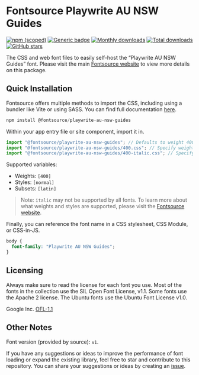 # Fontsource Playwrite AU NSW Guides

[![npm (scoped)](https://img.shields.io/npm/v/@fontsource/playwrite-au-nsw-guides?color=brightgreen)](https://www.npmjs.com/package/@fontsource/playwrite-au-nsw-guides) [![Generic badge](https://img.shields.io/badge/fontsource-passing-brightgreen)](https://github.com/fontsource/fontsource) [![Monthly downloads](https://badgen.net/npm/dm/@fontsource/playwrite-au-nsw-guides)](https://github.com/fontsource/fontsource) [![Total downloads](https://badgen.net/npm/dt/@fontsource/playwrite-au-nsw-guides)](https://github.com/fontsource/fontsource) [![GitHub stars](https://img.shields.io/github/stars/fontsource/fontsource.svg?style=social&label=Star)](https://github.com/fontsource/fontsource/stargazers)

The CSS and web font files to easily self-host the “Playwrite AU NSW Guides” font. Please visit the main [Fontsource website](https://fontsource.org/fonts/playwrite-au-nsw-guides) to view more details on this package.

## Quick Installation

Fontsource offers multiple methods to import the CSS, including using a bundler like Vite or using SASS. You can find full documentation [here](https://fontsource.org/docs/getting-started/introduction).

```javascript
npm install @fontsource/playwrite-au-nsw-guides
```

Within your app entry file or site component, import it in.

```javascript
import "@fontsource/playwrite-au-nsw-guides"; // Defaults to weight 400
import "@fontsource/playwrite-au-nsw-guides/400.css"; // Specify weight
import "@fontsource/playwrite-au-nsw-guides/400-italic.css"; // Specify weight and style
```

Supported variables:
- Weights: `[400]`
- Styles: `[normal]`
- Subsets: `[latin]`

> Note: `italic` may not be supported by all fonts. To learn more about what weights and styles are supported, please visit the [Fontsource website](https://fontsource.org/fonts/playwrite-au-nsw-guides).

Finally, you can reference the font name in a CSS stylesheet, CSS Module, or CSS-in-JS.

```css
body {
  font-family: "Playwrite AU NSW Guides";
}
```

## Licensing
Always make sure to read the license for each font you use. Most of the fonts in the collection use the SIL Open Font License, v1.1. Some fonts use the Apache 2 license. The Ubuntu fonts use the Ubuntu Font License v1.0.

Google Inc.
[OFL-1.1](http://scripts.sil.org/OFL)

## Other Notes
Font version (provided by source): `v1`.

If you have any suggestions or ideas to improve the performance of font loading or expand the existing library, feel free to star and contribute to this repository. You can share your suggestions or ideas by creating an [issue](https://github.com/fontsource/fontsource/issues).